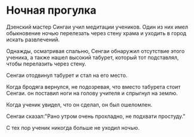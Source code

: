 # Ночная прогулка

Дзенский мастер Сингаи учил медитации учеников. Один из них имел обыкновение ночью перелезать через стену храма и уходить в город искать развлечений.

Однажды, осматривая спальню, Сенгаи обнаружил отсутствие этого ученика, а также нашел высокий табурет, который тот подставлял, чтобы перелазить через стену.

Сенгаи отодвинул табурет и стал на его место.

Когда бродяга вернулся, не подозревая, что вместо табурета стоит Сенгаи. он поставил ноги на голову учителя и спрыгнул на землю.

Когда ученик увидел, что он сделал, он был ошеломлен.

Сенгаи сказал:"Рано утром очень прохладно, не подхвати простуду."

С тех пор ученик никогда больше не уходил ночью.